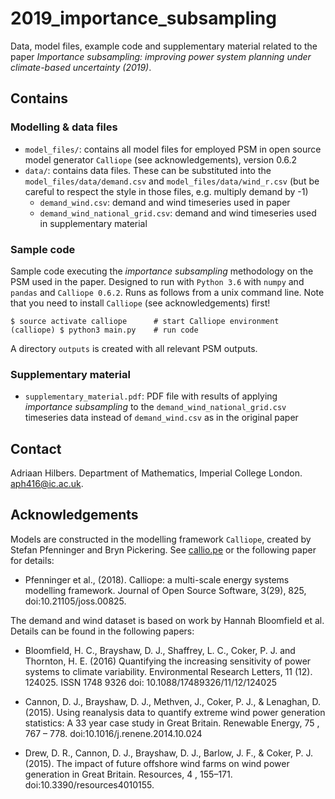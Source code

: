 # 2019_importance_subsampling
Data, model files, example code and supplementary material related to the paper _Importance subsampling: improving power system planning under climate-based uncertainty (2019)_.




## Contains

### Modelling & data files

- `model_files/`: contains all model files for employed PSM in open source model generator `Calliope` (see acknowledgements), version 0.6.2
- `data/`: contains data files. These can be substituted into the `model_files/data/demand.csv` and `model_files/data/wind_r.csv` (but be careful to respect the style in those files, e.g. multiply demand by -1)
  - `demand_wind.csv`: demand and wind timeseries used in paper
  - `demand_wind_national_grid.csv`: demand and wind timeseries used in supplementary material


### Sample code

Sample code executing the _importance subsampling_ methodology on the PSM used in the paper. Designed to run with `Python 3.6` with `numpy` and `pandas` and `Calliope 0.6.2`. Runs as follows from a unix command line. Note that you need to install `Calliope` (see acknowledgements) first!

    $ source activate calliope      # start Calliope environment
    (calliope) $ python3 main.py    # run code

A directory `outputs` is created with all relevant PSM outputs.


### Supplementary material

- `supplementary_material.pdf`: PDF file with results of applying _importance subsampling_ to the `demand_wind_national_grid.csv` timeseries data instead of `demand_wind.csv` as in the original paper





## Contact

Adriaan Hilbers. Department of Mathematics, Imperial College London. aph416@ic.ac.uk.




## Acknowledgements

Models are constructed in the modelling framework `Calliope`, created by Stefan Pfenninger and Bryn Pickering. See [callio.pe](callio.pe) or the following paper for details:

- Pfenninger et al., (2018). Calliope: a multi-scale energy systems modelling framework. Journal of Open Source Software, 3(29), 825, doi:10.21105/joss.00825.

The demand and wind dataset is based on work by Hannah Bloomfield et al. Details can be found in the following papers:

- Bloomfield, H. C., Brayshaw, D. J., Shaffrey, L. C., Coker, P. J. and Thornton, H. E. (2016) Quantifying the increasing sensitivity of power systems to climate variability. Environmental Research Letters, 11 (12). 124025. ISSN 1748­ 9326 doi: 10.1088/1748­9326/11/12/124025

- Cannon, D. J., Brayshaw, D. J., Methven, J., Coker, P. J., & Lenaghan, D. (2015). Using reanalysis data to quantify extreme wind power generation statistics: A 33 year case study in Great Britain. Renewable Energy, 75 , 767 – 778. doi:10.1016/j.renene.2014.10.024

- Drew, D. R., Cannon, D. J., Brayshaw, D. J., Barlow, J. F., & Coker, P. J. (2015). The impact of future offshore wind farms on wind power generation in Great Britain. Resources, 4 , 155–171. doi:10.3390/resources4010155.
